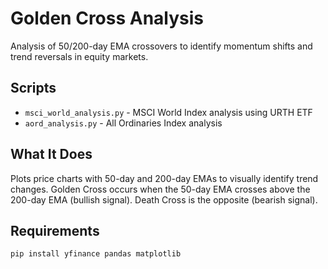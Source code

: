 # Golden Cross Analysis

Analysis of 50/200-day EMA crossovers to identify momentum shifts and trend reversals in equity markets.

## Scripts

- `msci_world_analysis.py` - MSCI World Index analysis using URTH ETF
- `aord_analysis.py` - All Ordinaries Index analysis

## What It Does

Plots price charts with 50-day and 200-day EMAs to visually identify trend changes. Golden Cross occurs when the 50-day EMA crosses above the 200-day EMA (bullish signal). Death Cross is the opposite (bearish signal).

## Requirements

```bash
pip install yfinance pandas matplotlib
